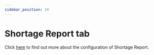 ```yaml
---
sidebar_position: 14
---
```


# Shortage Report tab

Click [here](../../scheduling/gantt-chart/material-shortage.md) to find out more about the configuration of Shortage Report.
